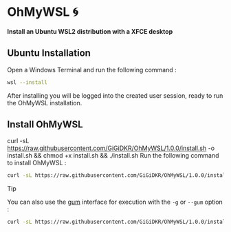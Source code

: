 # OhMyWSL 🌀

**Install an Ubuntu WSL2 distribution with a XFCE desktop**

## Ubuntu Installation

Open a Windows Terminal and run the following command :
```bash
wsl --install
```
After installing you will be logged into the created user session, ready to run the OhMyWSL installation.

## Install OhMyWSL
curl -sL https://raw.githubusercontent.com/GiGiDKR/OhMyWSL/1.0.0/install.sh -o install.sh && chmod +x install.sh && ./install.sh
Run the following command to install OhMyWSL :
```bash
curl -sL https://raw.githubusercontent.com/GiGiDKR/OhMyWSL/1.0.0/install.sh -o install.sh && chmod +x install.sh && ./install.sh
```

> [!TIP]
> You can also use the [gum](https://github.com/charmbracelet/gum) interface for execution with the `-g` or `--gum` option :
> ```bash
> curl -sL https://raw.githubusercontent.com/GiGiDKR/OhMyWSL/1.0.0/install.sh -o install.sh && chmod +x install.sh && ./install.sh --gum
> ```

